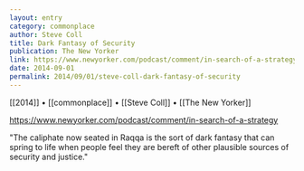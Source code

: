 ```yaml
---
layout: entry
category: commonplace
author: Steve Coll
title: Dark Fantasy of Security
publication: The New Yorker
link: https://www.newyorker.com/podcast/comment/in-search-of-a-strategy
date: 2014-09-01
permalink: 2014/09/01/steve-coll-dark-fantasy-of-security
---
```


[[2014]] • [[commonplace]] • [[Steve Coll]] • [[The New Yorker]]

https://www.newyorker.com/podcast/comment/in-search-of-a-strategy

"The caliphate now seated in Raqqa is the sort of dark fantasy that can spring to life when people feel they are bereft of other plausible sources of security and justice."